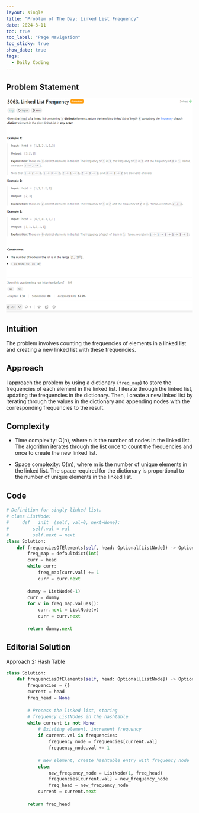 ```yaml
---
layout: single
title: "Problem of The Day: Linked List Frequency"
date: 2024-3-11
toc: true
toc_label: "Page Navigation"
toc_sticky: true
show_date: true
tags:
  - Daily Coding
---
```


## Problem Statement

[![problem-3063](/assets/images/2024-03-11_05-10-25-problem-3063.png)](/assets/images/2024-03-11_05-10-25-problem-3063.png)

## Intuition

The problem involves counting the frequencies of elements in a linked list and creating a new linked list with these frequencies.

## Approach

I approach the problem by using a dictionary (`freq_map`) to store the frequencies of each element in the linked list. I iterate through the linked list, updating the frequencies in the dictionary. Then, I create a new linked list by iterating through the values in the dictionary and appending nodes with the corresponding frequencies to the result.

## Complexity

- Time complexity:
  O(n), where n is the number of nodes in the linked list. The algorithm iterates through the list once to count the frequencies and once to create the new linked list.

- Space complexity:
  O(m), where m is the number of unique elements in the linked list. The space required for the dictionary is proportional to the number of unique elements in the linked list.

## Code

```python
# Definition for singly-linked list.
# class ListNode:
#     def __init__(self, val=0, next=None):
#         self.val = val
#         self.next = next
class Solution:
    def frequenciesOfElements(self, head: Optional[ListNode]) -> Optional[ListNode]:
        freq_map = defaultdict(int)
        curr = head
        while curr:
            freq_map[curr.val] += 1
            curr = curr.next

        dummy = ListNode(-1)
        curr = dummy
        for v in freq_map.values():
            curr.next = ListNode(v)
            curr = curr.next

        return dummy.next

```

## Editorial Solution

Approach 2: Hash Table

```python
class Solution:
    def frequenciesOfElements(self, head: Optional[ListNode]) -> Optional[ListNode]:
        frequencies = {}
        current = head
        freq_head = None

        # Process the linked list, storing
        # frequency ListNodes in the hashtable
        while current is not None:
            # Existing element, increment frequency
            if current.val in frequencies:
                frequency_node = frequencies[current.val]
                frequency_node.val += 1

            # New element, create hashtable entry with frequency node
            else:
                new_frequency_node = ListNode(1, freq_head)
                frequencies[current.val] = new_frequency_node
                freq_head = new_frequency_node
            current = current.next

        return freq_head
```
